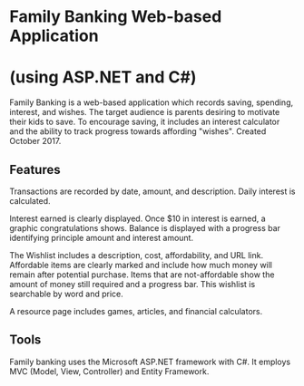 # Family Banking Web-based Application 
# (using ASP.NET and C#)

Family Banking is a web-based application which records saving, spending, interest, and wishes. The target audience is parents desiring to motivate their kids to save. To encourage saving, it includes an interest calculator and the ability to track progress towards affording "wishes". Created October 2017. 


Features
--------------------
Transactions are recorded by date, amount, and description. Daily interest is calculated. 

Interest earned is clearly displayed. Once $10 in interest is earned, a graphic congratulations shows. Balance is displayed with a progress bar identifying principle amount and interest amount. 

The Wishlist includes a description, cost, affordability, and URL link. Affordable items are clearly marked and include how much money will remain after potential purchase. Items that are not-affordable show the amount of money still required and a progress bar. This wishlist is searchable by word and price.

A resource page includes games, articles, and financial calculators.


Tools
--------------------
Family banking uses the Microsoft ASP.NET framework with C#. It employs MVC (Model, View, Controller) and Entity Framework.